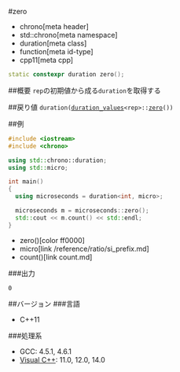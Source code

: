 #zero
* chrono[meta header]
* std::chrono[meta namespace]
* duration[meta class]
* function[meta id-type]
* cpp11[meta cpp]

```cpp
static constexpr duration zero();
```

##概要
`rep`の初期値から成る`duration`を取得する

##戻り値
`duration(`[`duration_values`](/reference/chrono/duration_values.md)`<rep>::`[`zero`](/reference/chrono/duration_values/zero.md)`())`


##例
```cpp
#include <iostream>
#include <chrono>

using std::chrono::duration;
using std::micro;

int main()
{
  using microseconds = duration<int, micro>;

  microseconds m = microseconds::zero();
  std::cout << m.count() << std::endl;
}
```
* zero()[color ff0000]
* micro[link /reference/ratio/si_prefix.md]
* count()[link count.md]

###出力
```
0
```

##バージョン
###言語
- C++11

###処理系
- GCC: 4.5.1, 4.6.1
- [Visual C++](/implementation.md#visual_cpp): 11.0, 12.0, 14.0
